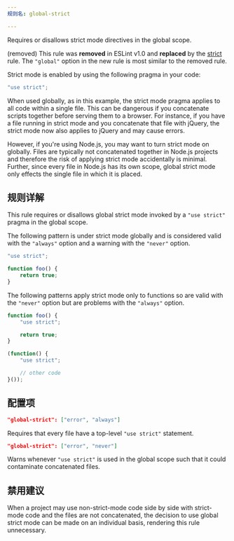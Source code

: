 ```yaml
---
规则名: global-strict

---
```


Requires or disallows strict mode directives in the global scope.

(removed) This rule was **removed** in ESLint v1.0 and **replaced** by the [strict](strict) rule. The `"global"` option in the new rule is most similar to the removed rule.

Strict mode is enabled by using the following pragma in your code:

```js
"use strict";
```

When used globally, as in this example, the strict mode pragma applies to all code within a single file. This can be dangerous if you concatenate scripts together before serving them to a browser. For instance, if you have a file running in strict mode and you concatenate that file with jQuery, the strict mode now also applies to jQuery and may cause errors.

However, if you're using Node.js, you may want to turn strict mode on globally. Files are typically not concatenated together in Node.js projects and therefore the risk of applying strict mode accidentally is minimal. Further, since every file in Node.js has its own scope, global strict mode only effects the single file in which it is placed.

## 规则详解

This rule requires or disallows global strict mode invoked by a `"use strict"` pragma in the global scope.

The following pattern is under strict mode globally and is considered valid with the `"always"` option and a warning with the `"never"` option.

```js
"use strict";

function foo() {
    return true;
}
```

The following patterns apply strict mode only to functions so are valid with the `"never"` option but are problems with the `"always"` option.

```js
function foo() {
    "use strict";

    return true;
}

(function() {
    "use strict";

    // other code
}());
```

## 配置项

```json
"global-strict": ["error", "always"]
```

Requires that every file have a top-level `"use strict"` statement.

```json
"global-strict": ["error", "never"]
```

Warns whenever `"use strict"` is used in the global scope such that it could contaminate concatenated files.

## 禁用建议

When a project may use non-strict-mode code side by side with strict-mode code and the files are not concatenated, the decision to use global strict mode can be made on an individual basis, rendering this rule unnecessary.
